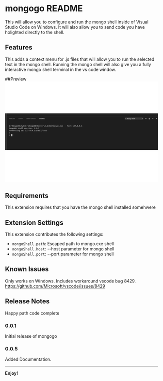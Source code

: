 # mongogo README

This will allow you to configure and run the mongo shell inside of Visual Studio Code on Windows. It will also allow you to send code you have holighted directly to the shell.

## Features

This adds a context menu for .js files that will allow you to run the selected text in the mongo shell. Running the mongo shell will also give you a fully interactive mongo shell terminal in the vs code window.

##Preview
![MongoGoPreview](https://raw.githubusercontent.com/bagonaut/mongogo/master/images/mongogo.gif)

## Requirements

This extension requires that you have the mongo shell installed somehwere

## Extension Settings


This extension contributes the following settings:

* `mongoShell.path`: Escaped path to mongo.exe shell
* `mongoShell.host`: --host parameter for mongo shell
* `mongoShell.port`: --port parameter for mongo shell

## Known Issues

Only works on Windows. Includes workaround vscode bug 8429. https://github.com/Microsoft/vscode/issues/8429

## Release Notes

Happy path code complete

### 0.0.1

Initial release of mongogo

### 0.0.5

Added Documentation.

-----------------------------------------------------------------------------------------------------------



**Enjoy!**